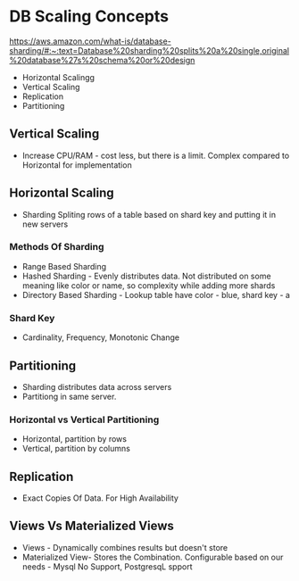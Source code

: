 # DB Scaling Concepts
https://aws.amazon.com/what-is/database-sharding/#:~:text=Database%20sharding%20splits%20a%20single,original%20database%27s%20schema%20or%20design

- Horizontal Scalingg
- Vertical Scaling
- Replication
- Partitioning

## Vertical Scaling
- Increase CPU/RAM - cost less, but there is a limit. Complex compared to Horizontal for implementation

## Horizontal Scaling
- Sharding
Spliting rows of a table based on shard key and putting it in new servers
### Methods Of Sharding
 - Range Based Sharding
 - Hashed Sharding - Evenly distributes data. Not distributed on some meaning like color or name, so complexity while adding more shards
 - Directory Based Sharding - Lookup table have color - blue, shard key - a
 ### Shard Key
 - Cardinality, Frequency, Monotonic Change

## Partitioning
 - Sharding distributes data across servers
 - Partitiong in same server.
 ### Horizontal vs Vertical Partitioning
 - Horizontal, partition by rows
 - Vertical, partition by columns

## Replication
 - Exact Copies Of Data. For High Availability

## Views Vs Materialized Views
 - Views - Dynamically combines results but doesn't store
 - Materialized View- Stores the Combination. Configurable based on our needs - Mysql No Support, PostgresqL spport